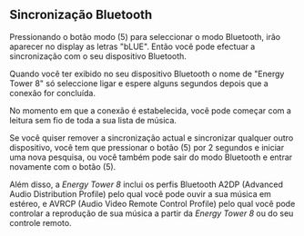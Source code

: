 ## Sincronização Bluetooth 

Pressionando o botão modo (5) para seleccionar o modo Bluetooth, irão aparecer no display as letras "bLUE". Então você pode efectuar a sincronização com o seu dispositivo Bluetooth. 

Quando você ter exibido no seu dispositivo Bluetooth o nome de "Energy Tower 8" só seleccione ligar e espere alguns segundos depois que a conexão for concluída. 

No momento em que a conexão é estabelecida, você pode começar com a leitura sem fio de toda a sua lista de música. 

Se você quiser remover a sincronização actual e sincronizar qualquer outro dispositivo, você tem que pressionar o botão (5) por 2 segundos e iniciar uma nova pesquisa, ou você também pode sair do modo Bluetooth e entrar novamente com o botão (5).

Além disso, a *Energy Tower 8* inclui os perfis Bluetooth A2DP (Advanced Audio Distribution Profile) pelo qual você pode ouvir a sua música em estéreo, e AVRCP (Audio Video Remote Control Profile) pelo qual você pode controlar a reprodução de sua música a partir da *Energy Tower 8* ou do seu controle remoto.
